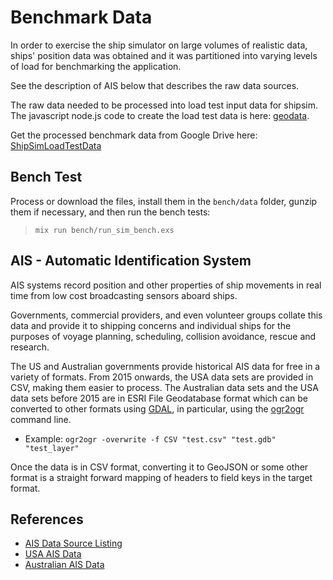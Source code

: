 # Benchmark Data

In order to exercise the ship simulator on large volumes of realistic data, ships' position data was obtained and it was partitioned into varying levels of load for benchmarking the application.

See the description of AIS below that describes the raw data sources.

The raw data needed to be processed into load test input data for shipsim. The javascript node.js code to create the load test data is here: [geodata](https://github.com/jeremysquires/geodata).

Get the processed benchmark data from Google Drive here: [ShipSimLoadTestData](https://drive.google.com/open?id=1neWETR0da31QCafdQrlnriIiHfOSiovC)

## Bench Test

Process or download the files, install them in the `bench/data` folder, gunzip them if necessary, and then run the bench tests:

>
> `mix run bench/run_sim_bench.exs`
>

## AIS - Automatic Identification System

AIS systems record position and other properties of ship movements in real time from low cost broadcasting sensors aboard ships.

Governments, commercial providers, and even volunteer groups collate this data and provide it to shipping concerns and individual ships for the purposes of voyage planning, scheduling, collision avoidance, rescue and research.

The US and Australian governments provide historical AIS data for free in a variety of formats. From 2015 onwards, the USA data sets are provided in CSV, making them easier to process. The Australian data sets and the USA data sets before 2015 are in ESRI File Geodatabase format which can be converted to other formats using [GDAL](https://www.osgeo.org/projects/gdal/), in particular, using the [ogr2ogr](https://github.com/OSGeo/gdal) command line.

* Example: `ogr2ogr -overwrite -f CSV "test.csv" "test.gdb" "test_layer"`

Once the data is in CSV format, converting it to GeoJSON or some other format is a straight forward mapping of headers to field keys in the target format.

## References

* [AIS Data Source Listing](https://mods.marin.nl/plugins/servlet/mobile?contentId=28770764#content/view/28770764)
* [USA AIS Data](https://marinecadastre.gov/ais/)
* [Australian AIS Data](https://en.wikipedia.org/wiki/Automatic_identification_system)


